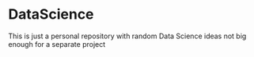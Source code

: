 # DataScience

This is just a personal repository with random Data Science ideas not big enough for a separate project
